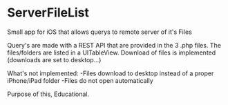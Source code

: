 # ServerFileList
Small app for iOS that allows querys to remote server of it's Files

Query's are made with a REST API that are provided in the 3 .php files.
The files/folders are listed in a UITableView.
Download of files is implemented (downloads are set to desktop...)

What's not implemented:
-Files download to desktop instead of a proper iPhone/iPad folder
-Files do not open automatically

Purpose of this, Educational.
